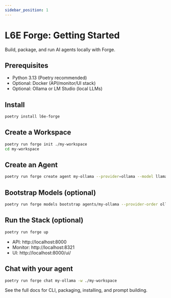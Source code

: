 ```yaml
---
sidebar_position: 1
---
```


# L6E Forge: Getting Started

Build, package, and run AI agents locally with Forge.

## Prerequisites

- Python 3.13 (Poetry recommended)
- Optional: Docker (API/monitor/UI stack)
- Optional: Ollama or LM Studio (local LLMs)

## Install

```bash
poetry install l6e-forge
```

## Create a Workspace

```bash
poetry run forge init ./my-workspace
cd my-workspace
```

## Create an Agent

```bash
poetry run forge create agent my-ollama --provider=ollama --model llama3.2:3b
```

## Bootstrap Models (optional)

```bash
poetry run forge models bootstrap agents/my-ollama --provider-order ollama,lmstudio --interactive
```

## Run the Stack (optional)

```bash
poetry run forge up
```

- API: http://localhost:8000
- Monitor: http://localhost:8321
- UI: http://localhost:8000/ui/

## Chat with your agent

```bash
poetry run forge chat my-ollama -w ./my-workspace
```

See the full docs for CLI, packaging, installing, and prompt building.
